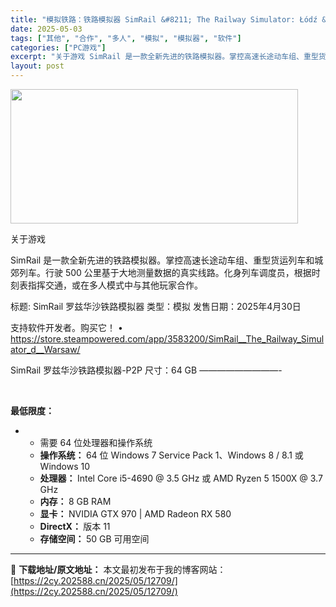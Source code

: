 ```yaml
---
title: "模拟铁路：铁路模拟器 SimRail &#8211; The Railway Simulator: Łódź &#8211; Warsaw"
date: 2025-05-03
tags: ["其他", "合作", "多人", "模拟", "模拟器", "软件"]
categories: ["PC游戏"]
excerpt: "关于游戏 SimRail 是一款全新先进的铁路模拟器。掌控高速长途动车组、重型货运列车和城郊列车。行驶 500 公里基于大地测量数据的真实线路。化身列车调度员，根据时刻表指挥交通，或在多人模式中与其他玩家合作。 标题: SimRail 罗兹华沙铁路模拟器 类型：模拟 发售日期：2025年4月30日 &hellip;"
layout: post
---
```


<img class="aligncenter size-full wp-image-12700" src="https://2cy.202588.cn/wp-content/uploads/2025/05/2025050303402877.webp" alt="" width="460" height="215" />

关于游戏

SimRail 是一款全新先进的铁路模拟器。掌控高速长途动车组、重型货运列车和城郊列车。行驶 500 公里基于大地测量数据的真实线路。化身列车调度员，根据时刻表指挥交通，或在多人模式中与其他玩家合作。

标题: SimRail 罗兹华沙铁路模拟器
类型：模拟
发售日期：2025年4月30日

支持软件开发者。购买它！
• https://store.steampowered.com/app/3583200/SimRail__The_Railway_Simulator_d__Warsaw/

SimRail 罗兹华沙铁路模拟器-P2P
尺寸：64 GB
—————————-

&nbsp;
<div id="tabs-452930-0-1" class="ui-tabs-panel ui-corner-bottom ui-widget-content" role="tabpanel" aria-labelledby="ui-id-2" aria-hidden="false">
<div class="game_area_sys_req_leftCol">
<div class="game_area_sys_req_leftCol">
<div class="game_area_sys_req_leftCol">
<div class="game_area_sys_req_leftCol">
<div class="game_area_sys_req_leftCol">
<div class="game_area_sys_req_leftCol">

<strong>最低限度： </strong>
<ul>
 	<li>
<ul class="bb_ul">
 	<li>需要 64 位处理器和操作系统</li>
 	<li><strong>操作系统： </strong> 64 位 Windows 7 Service Pack 1、Windows 8 / 8.1 或 Windows 10</li>
 	<li><strong>处理器： </strong> Intel Core i5-4690 @ 3.5 GHz 或 AMD Ryzen 5 1500X @ 3.7 GHz</li>
 	<li><strong>内存： </strong> 8 GB RAM</li>
 	<li><strong>显卡： </strong> NVIDIA GTX 970 | AMD Radeon RX 580</li>
 	<li><strong>DirectX： </strong>版本 11</li>
 	<li><strong>存储空间： </strong> 50 GB 可用空间</li>
</ul>
</li>
</ul>
</div>
</div>
</div>
</div>
</div>
</div>
</div>

---
📖 **下载地址/原文地址：** 本文最初发布于我的博客网站：[https://2cy.202588.cn/2025/05/12709/](https://2cy.202588.cn/2025/05/12709/)
